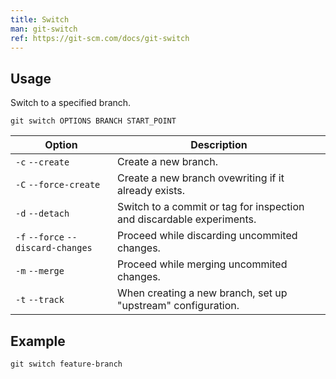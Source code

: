 ```yaml
---
title: Switch
man: git-switch
ref: https://git-scm.com/docs/git-switch
---
```


## Usage

Switch to a specified branch.

```shell
git switch OPTIONS BRANCH START_POINT
```

| Option | Description |
| --- | --- |
| `-c` `--create` | Create a new branch. |
| `-C` `--force-create` | Create a new branch ovewriting if it already exists. |
| `-d` `--detach` | Switch to a commit or tag for inspection and discardable experiments. |
| `-f` `--force` `--discard-changes` | Proceed while discarding uncommited changes. |
| `-m` `--merge` | Proceed while merging uncommited changes. |
| `-t` `--track` | When creating a new branch, set up "upstream" configuration. |

## Example

```shell
git switch feature-branch
```
